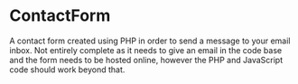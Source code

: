 # ContactForm
A contact form created using PHP in order to send a message to your email inbox. Not entirely complete as it needs to give an email in the code base and the form needs to be hosted online, however the PHP and JavaScript code should work beyond that. 

